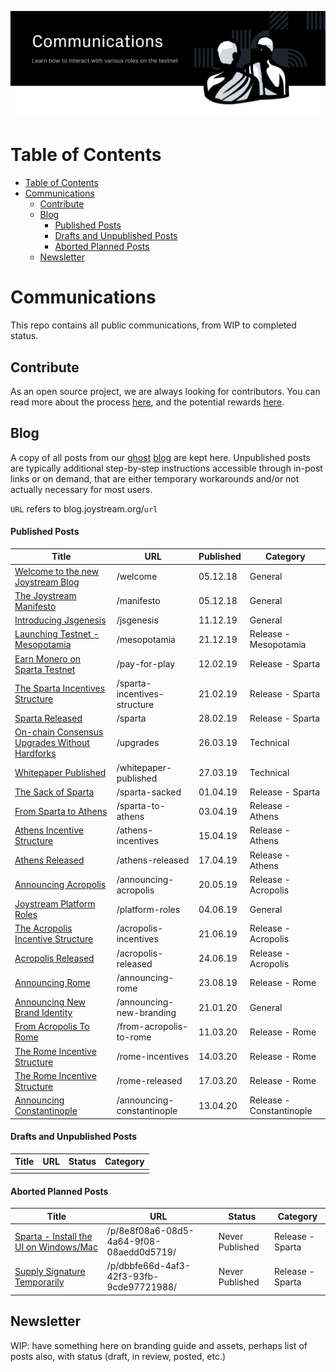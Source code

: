 <p align="center"><img src="/blog/communications_new.svg"></p>

# Table of Contents
<!-- TOC START min:1 max:4 link:true asterisk:false update:true -->
- [Table of Contents](#table-of-contents)
- [Communications](#communications)
  - [Contribute](#contribute)
  - [Blog](#blog)
      - [Published Posts](#published-posts)
      - [Drafts and Unpublished Posts](#drafts-and-unpublished-posts)
      - [Aborted Planned Posts](#aborted-planned-posts)
  - [Newsletter](#newsletter)
<!-- TOC END -->

# Communications

This repo contains all public communications, from WIP to completed status.


## Contribute

As an open source project, we are always looking for contributors. You can read more about the process [here](https://github.com/Joystream/joystream#contribute), and the potential rewards [here](https://github.com/Joystream/helpdesk#builders-and-bug-reporters).


## Blog

A copy of all posts from our [ghost](https://github.com/TryGhost/Ghost) [blog](https://blog.joystream.org/) are kept here. Unpublished posts are typically additional step-by-step instructions accessible through in-post links or on demand, that are either temporary workarounds and/or not actually necessary for most users.

`URL` refers to blog.joystream.org/`url`

#### Published Posts
| Title                                                                         | URL                           | Published| Category                 |
| ------------------------------------------------------------------------------|-------------------------------|----------|--------------------------|
| [Welcome to the new Joystream Blog](/blog/welcome-to-the-new-joystream-blog)  | /welcome                      | 05.12.18 | General                  |
| [The Joystream Manifesto](/blog/the-joystream-manifesto)                      | /manifesto                    | 05.12.18 | General                  |
| [Introducing Jsgenesis](/blog/introducing-jsgenesis)                          | /jsgenesis                    | 11.12.19 | General                  |
| [Launching Testnet - Mesopotamia](/blog/launching-testnet-mesopotamia)        | /mesopotamia                  | 21.12.19 | Release - Mesopotamia    |
| [Earn Monero on Sparta Testnet](/blog/earn-monero-on-sparta-testnet)          | /pay-for-play                 | 12.02.19 | Release - Sparta         |
| [The Sparta Incentives Structure](/blog/the-sparta-incentive-structure)       | /sparta-incentives-structure  | 21.02.19 | Release - Sparta         |
| [Sparta Released](/blog/sparta-released)                                      | /sparta                       | 28.02.19 | Release - Sparta         |
| [On-chain Consensus Upgrades Without Hardforks](/blog/on-chain-upgrades)      | /upgrades                     | 26.03.19 | Technical                |
| [Whitepaper Published](/blog/whitepaper-published)                            | /whitepaper-published         | 27.03.19 | Technical                |
| [The Sack of Sparta](/blog/the-sack-of-sparta)                                | /sparta-sacked                | 01.04.19 | Release - Sparta         |
| [From Sparta to Athens](blog/from-sparta-to-athens)                           | /sparta-to-athens             | 03.04.19 | Release - Athens         |
| [Athens Incentive Structure](/blog/the-athens-incentive-structure)            | /athens-incentives            | 15.04.19 | Release - Athens         |
| [Athens Released](/blog/athens-released)                                      | /athens-released              | 17.04.19 | Release - Athens         |
| [Announcing Acropolis](/blog/announcing-acropolis)                            | /announcing-acropolis         | 20.05.19 | Release - Acropolis      |
| [Joystream Platform Roles](/blog/platform-roles)                              | /platform-roles               | 04.06.19 | General                  |
| [The Acropolis Incentive Structure](/blog/acropolis-incentives)               | /acropolis-incentives         | 21.06.19 | Release - Acropolis      |
| [Acropolis Released](/blog/acropolis-released)                                | /acropolis-released           | 24.06.19 | Release - Acropolis      |
| [Announcing Rome](/blog/announcing-rome)                                      | /announcing-rome              | 23.08.19 | Release - Rome           |
| [Announcing New Brand Identity](/blog/announcing-new-branding)                | /announcing-new-branding      | 21.01.20 | General                  |
| [From Acropolis To Rome](/blog/from-acropolis-to-rome)                        | /from-acropolis-to-rome       | 11.03.20 | Release - Rome           |
| [The Rome Incentive Structure](/blog/rome-incentives)                         | /rome-incentives              | 14.03.20 | Release - Rome           |
| [The Rome Incentive Structure](/blog/rome-released)                           | /rome-released                | 17.03.20 | Release - Rome           |
| [Announcing Constantinople](/blog/announcing-constantinople)                  | /announcing-constantinople    | 13.04.20 |Release - Constantinople  |

#### Drafts and Unpublished Posts
| Title                                                                                | URL                                      | Status            | Category          |
| -------------------------------------------------------------------------------------|------------------------------------------|-------------------|-------------------|
|||||



#### Aborted Planned Posts
| Title                                                                                | URL                                      | Status            | Category                  |
| -------------------------------------------------------------------------------------|------------------------------------------|-------------------|---------------------------|
| [Sparta - Install the UI on Windows/Mac](/blog/drafts-unpublished/sparta-ui)         | /p/8e8f08a6-08d5-4a64-9f08-08aedd0d5719/ | Never Published   | Release - Sparta          |
| [Supply Signature Temporarily](/blog/drafts-unpublished/supply-signature-temporarily)| /p/dbbfe66d-4af3-42f3-93fb-9cde97721988/ | Never Published   | Release - Sparta          |


## Newsletter

WIP: have something here on branding guide and assets, perhaps list of posts also, with status (draft, in review, posted, etc.)
